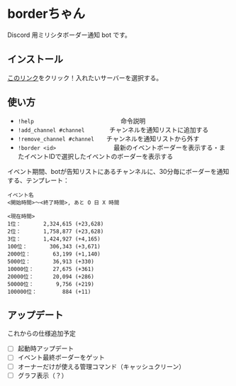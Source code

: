 # borderちゃん

Discord 用ミリシタボーダー通知 bot です。

## インストール

[このリンク](https://discordapp.com/api/oauth2/authorize?client_id=398096825061474305&permissions=10240&scope=bot)をクリック！入れたいサーバーを選択する。

## 使い方

- `!help`　　　　　　　　　　　　　　命令説明
- `!add_channel #channel`　　　　チャンネルを通知リストに追加する
- `!remove_channel #channel`　　チャンネルを通知リストから外す
- `!border <id>`　　　　　　　　　 最新のイベントボーダーを表示する・またイベントIDで選択したイベントのボーダーを表示する
  
イベント期間、botが告知リストにあるチャンネルに、30分毎にボーダーを通知する、テンプレート：

```
イベント名
<開始時間>～<終了時間>, あと O 日 X 時間

<現在時間>
1位：       2,324,615 (+23,628)
2位：       1,758,877 (+23,628)
3位：       1,424,927 (+4,165)
100位：       306,343 (+3,671)
2000位：       63,199 (+1,140)
5000位：       36,913 (+330)
10000位：      27,675 (+361)
20000位：      20,094 (+286)
50000位：       9,756 (+219)
100000位：        884 (+11)
```

## アップデート

これからの仕様追加予定

- [ ] 起動時アップデート
- [ ] イベント最終ボーダーをゲット
- [ ] オーナーだけが使える管理コマンド（キャッシュクリーン）
- [ ] グラフ表示（？）
